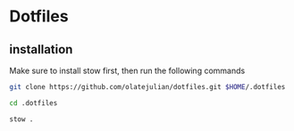 # Dotfiles

## installation 

Make sure to install stow first, then run the following commands

```sh
git clone https://github.com/olatejulian/dotfiles.git $HOME/.dotfiles

cd .dotfiles

stow .
```
